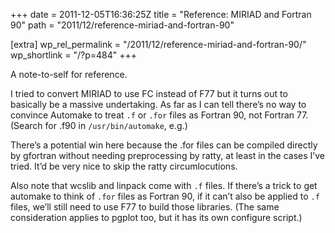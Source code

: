 +++
date = 2011-12-05T16:36:25Z
title = "Reference: MIRIAD and Fortran 90"
path = "2011/12/reference-miriad-and-fortran-90"

[extra]
wp_rel_permalink = "/2011/12/reference-miriad-and-fortran-90/"
wp_shortlink = "/?p=484"
+++

A note-to-self for reference.

I tried to convert MIRIAD to use FC instead of F77 but it turns out to
basically be a massive undertaking. As far as I can tell there’s no way to
convince Automake to treat `.f` or `.for` files as Fortran 90, not Fortran 77.
(Search for .f90 in `/usr/bin/automake`, e.g.)

There’s a potential win here because the .for files can be compiled directly
by gfortran without needing preprocessing by ratty, at least in the cases I’ve
tried. It’d be very nice to skip the ratty circumlocutions.

Also note that wcslib and linpack come with `.f` files. If there’s a trick to
get automake to think of `.for` files as Fortran 90, if it can’t also be
applied to `.f` files, we’ll still need to use F77 to build those libraries.
(The same consideration applies to pgplot too, but it has its own configure
script.)
